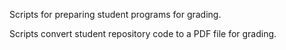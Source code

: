 Scripts for preparing student programs for grading.

Scripts convert student repository code to a PDF file for
grading.

